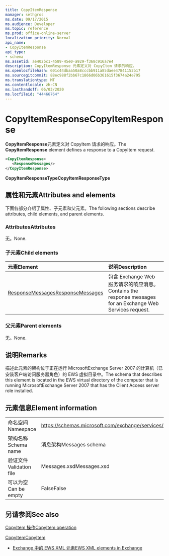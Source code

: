 ```yaml
---
title: CopyItemResponse
manager: sethgros
ms.date: 09/17/2015
ms.audience: Developer
ms.topic: reference
ms.prod: office-online-server
localization_priority: Normal
api_name:
- CopyItemResponse
api_type:
- schema
ms.assetid: ae402bc1-4589-45e0-a929-f368c916a7e4
description: CopyItemResponse 元素定义对 CopyItem 请求的响应。
ms.openlocfilehash: 601c44dbaa50a8cccbb911a85daee47841152b17
ms.sourcegitcommit: 88ec988f2bb67c1866d06b361615f3674a24e795
ms.translationtype: MT
ms.contentlocale: zh-CN
ms.lasthandoff: 06/03/2020
ms.locfileid: "44466764"
---
```

# <a name="copyitemresponse"></a><span data-ttu-id="1861d-103">CopyItemResponse</span><span class="sxs-lookup"><span data-stu-id="1861d-103">CopyItemResponse</span></span>

<span data-ttu-id="1861d-104">**CopyItemResponse**元素定义对 CopyItem 请求的响应。</span><span class="sxs-lookup"><span data-stu-id="1861d-104">The **CopyItemResponse** element defines a response to a CopyItem request.</span></span> 
  
```xml
<CopyItemResponse>
   <ResponseMessages/>
</CopyItemResponse>
```

 <span data-ttu-id="1861d-105">**CopyItemResponseType**</span><span class="sxs-lookup"><span data-stu-id="1861d-105">**CopyItemResponseType**</span></span>
## <a name="attributes-and-elements"></a><span data-ttu-id="1861d-106">属性和元素</span><span class="sxs-lookup"><span data-stu-id="1861d-106">Attributes and elements</span></span>

<span data-ttu-id="1861d-107">下面各部分介绍了属性、子元素和父元素。</span><span class="sxs-lookup"><span data-stu-id="1861d-107">The following sections describe attributes, child elements, and parent elements.</span></span>
  
### <a name="attributes"></a><span data-ttu-id="1861d-108">Attributes</span><span class="sxs-lookup"><span data-stu-id="1861d-108">Attributes</span></span>

<span data-ttu-id="1861d-109">无。</span><span class="sxs-lookup"><span data-stu-id="1861d-109">None.</span></span>
  
### <a name="child-elements"></a><span data-ttu-id="1861d-110">子元素</span><span class="sxs-lookup"><span data-stu-id="1861d-110">Child elements</span></span>

|<span data-ttu-id="1861d-111">**元素**</span><span class="sxs-lookup"><span data-stu-id="1861d-111">**Element**</span></span>|<span data-ttu-id="1861d-112">**说明**</span><span class="sxs-lookup"><span data-stu-id="1861d-112">**Description**</span></span>|
|:-----|:-----|
|[<span data-ttu-id="1861d-113">ResponseMessages</span><span class="sxs-lookup"><span data-stu-id="1861d-113">ResponseMessages</span></span>](responsemessages.md) <br/> |<span data-ttu-id="1861d-114">包含 Exchange Web 服务请求的响应消息。</span><span class="sxs-lookup"><span data-stu-id="1861d-114">Contains the response messages for an Exchange Web Services request.</span></span>  <br/> |
   
### <a name="parent-elements"></a><span data-ttu-id="1861d-115">父元素</span><span class="sxs-lookup"><span data-stu-id="1861d-115">Parent elements</span></span>

<span data-ttu-id="1861d-116">无。</span><span class="sxs-lookup"><span data-stu-id="1861d-116">None.</span></span>
  
## <a name="remarks"></a><span data-ttu-id="1861d-117">说明</span><span class="sxs-lookup"><span data-stu-id="1861d-117">Remarks</span></span>

<span data-ttu-id="1861d-118">描述此元素的架构位于正在运行 MicrosoftExchange Server 2007 的计算机（已安装客户端访问服务器角色）的 EWS 虚拟目录中。</span><span class="sxs-lookup"><span data-stu-id="1861d-118">The schema that describes this element is located in the EWS virtual directory of the computer that is running MicrosoftExchange Server 2007 that has the Client Access server role installed.</span></span>
  
## <a name="element-information"></a><span data-ttu-id="1861d-119">元素信息</span><span class="sxs-lookup"><span data-stu-id="1861d-119">Element information</span></span>

|||
|:-----|:-----|
|<span data-ttu-id="1861d-120">命名空间</span><span class="sxs-lookup"><span data-stu-id="1861d-120">Namespace</span></span>  <br/> |https://schemas.microsoft.com/exchange/services/2006/messages  <br/> |
|<span data-ttu-id="1861d-121">架构名称</span><span class="sxs-lookup"><span data-stu-id="1861d-121">Schema name</span></span>  <br/> |<span data-ttu-id="1861d-122">消息架构</span><span class="sxs-lookup"><span data-stu-id="1861d-122">Messages schema</span></span>  <br/> |
|<span data-ttu-id="1861d-123">验证文件</span><span class="sxs-lookup"><span data-stu-id="1861d-123">Validation file</span></span>  <br/> |<span data-ttu-id="1861d-124">Messages.xsd</span><span class="sxs-lookup"><span data-stu-id="1861d-124">Messages.xsd</span></span>  <br/> |
|<span data-ttu-id="1861d-125">可以为空</span><span class="sxs-lookup"><span data-stu-id="1861d-125">Can be empty</span></span>  <br/> |<span data-ttu-id="1861d-126">False</span><span class="sxs-lookup"><span data-stu-id="1861d-126">False</span></span>  <br/> |
   
## <a name="see-also"></a><span data-ttu-id="1861d-127">另请参阅</span><span class="sxs-lookup"><span data-stu-id="1861d-127">See also</span></span>



[<span data-ttu-id="1861d-128">CopyItem 操作</span><span class="sxs-lookup"><span data-stu-id="1861d-128">CopyItem operation</span></span>](copyitem-operation.md)
  
[<span data-ttu-id="1861d-129">CopyItem</span><span class="sxs-lookup"><span data-stu-id="1861d-129">CopyItem</span></span>](copyitem.md)


- [<span data-ttu-id="1861d-130">Exchange 中的 EWS XML 元素</span><span class="sxs-lookup"><span data-stu-id="1861d-130">EWS XML elements in Exchange</span></span>](ews-xml-elements-in-exchange.md)

